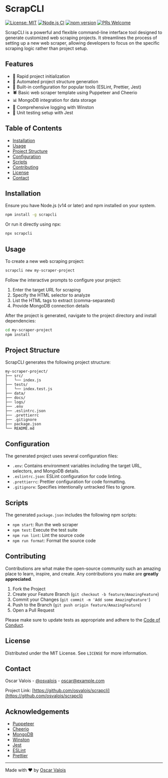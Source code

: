 # ScrapCLI

[![License: MIT](https://img.shields.io/badge/License-MIT-yellow.svg)](https://opensource.org/licenses/MIT)
[![Node.js CI](https://github.com/osvalois/scrapcli/workflows/Node.js%20CI/badge.svg)](https://github.com/osvalois/scrapcli/actions)
[![npm version](https://badge.fury.io/js/scrapcli.svg)](https://badge.fury.io/js/scrapcli)
[![PRs Welcome](https://img.shields.io/badge/PRs-welcome-brightgreen.svg?style=flat-square)](http://makeapullrequest.com)

ScrapCLI is a powerful and flexible command-line interface tool designed to generate customized web scraping projects. It streamlines the process of setting up a new web scraper, allowing developers to focus on the specific scraping logic rather than project setup.

## Features

- 🚀 Rapid project initialization
- 📁 Automated project structure generation
- 🔧 Built-in configuration for popular tools (ESLint, Prettier, Jest)
- 🕷️ Basic web scraper template using Puppeteer and Cheerio
- 📊 MongoDB integration for data storage
- 📝 Comprehensive logging with Winston
- 🧪 Unit testing setup with Jest

## Table of Contents

- [Installation](#installation)
- [Usage](#usage)
- [Project Structure](#project-structure)
- [Configuration](#configuration)
- [Scripts](#scripts)
- [Contributing](#contributing)
- [License](#license)
- [Contact](#contact)

## Installation

Ensure you have Node.js (v14 or later) and npm installed on your system.

```bash
npm install -g scrapcli
```

Or run it directly using npx:

```bash
npx scrapcli
```

## Usage

To create a new web scraping project:

```bash
scrapcli new my-scraper-project
```

Follow the interactive prompts to configure your project:

1. Enter the target URL for scraping
2. Specify the HTML selector to analyze
3. List the HTML tags to extract (comma-separated)
4. Provide MongoDB connection details

After the project is generated, navigate to the project directory and install dependencies:

```bash
cd my-scraper-project
npm install
```

## Project Structure

ScrapCLI generates the following project structure:

```
my-scraper-project/
├── src/
│   └── index.js
├── tests/
│   └── index.test.js
├── data/
├── docs/
├── logs/
├── .env
├── .eslintrc.json
├── .prettierrc
├── .gitignore
├── package.json
└── README.md
```

## Configuration

The generated project uses several configuration files:

- `.env`: Contains environment variables including the target URL, selectors, and MongoDB details.
- `.eslintrc.json`: ESLint configuration for code linting.
- `.prettierrc`: Prettier configuration for code formatting.
- `.gitignore`: Specifies intentionally untracked files to ignore.

## Scripts

The generated `package.json` includes the following npm scripts:

- `npm start`: Run the web scraper
- `npm test`: Execute the test suite
- `npm run lint`: Lint the source code
- `npm run format`: Format the source code

## Contributing

Contributions are what make the open-source community such an amazing place to learn, inspire, and create. Any contributions you make are **greatly appreciated**.

1. Fork the Project
2. Create your Feature Branch (`git checkout -b feature/AmazingFeature`)
3. Commit your Changes (`git commit -m 'Add some AmazingFeature'`)
4. Push to the Branch (`git push origin feature/AmazingFeature`)
5. Open a Pull Request

Please make sure to update tests as appropriate and adhere to the [Code of Conduct](CODE_OF_CONDUCT.md).

## License

Distributed under the MIT License. See `LICENSE` for more information.

## Contact

Oscar Valois - [@osvalois](https://twitter.com/osvalois) - oscar@example.com

Project Link: [https://github.com/osvalois/scrapcli](https://github.com/osvalois/scrapcli)

## Acknowledgements

- [Puppeteer](https://pptr.dev/)
- [Cheerio](https://cheerio.js.org/)
- [MongoDB](https://www.mongodb.com/)
- [Winston](https://github.com/winstonjs/winston)
- [Jest](https://jestjs.io/)
- [ESLint](https://eslint.org/)
- [Prettier](https://prettier.io/)

---

Made with ❤️ by [Oscar Valois](https://github.com/osvalois)
